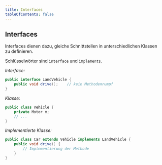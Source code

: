 ```yaml
---
title: Interfaces
tableOfContents: false
---
```


## Interfaces
Interfaces dienen dazu, gleiche Schnittstellen in unterschiedlichen Klassen zu definieren.

Schlüsselwörter sind `interface` und `implements`.

_Interface:_
```java
public interface LandVehicle {
    public void drive();    // kein Methodenrumpf
}
```
_Klasse:_
```java
public class Vehicle {
    private Motor m;
    // ...
}
```
_Implementierte Klasse:_
```java
public class Car extends Vehicle implements LandVehicle {
    public void drive() {
        // Implementierung der Methode
    }
}
```